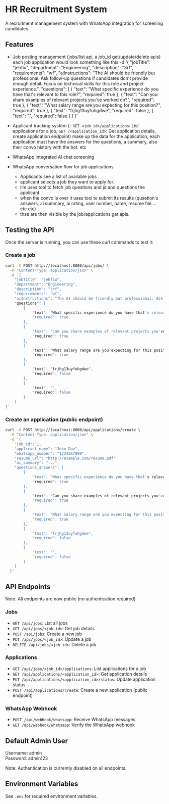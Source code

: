 # HR Recruitment System

A recruitment management system with WhatsApp integration for screening candidates.

## Features

- Job posting management (jobs/list api, a job_id get/update/delete apis)
each job application would look something like this
  -d '{
    "jobTitle": "jehfiu",
    "department": "Engineering",
    "description": "3rf",
    "requirements": "wf",
    "aiInstructions": "The AI should be friendly but professional. Ask follow-up questions if candidates don't provide enough detail. Focus on technical skills for this role and project experience.",
    "questions": [
        {
            "text": "What specific experience do you have that's relevant to this role?",
            "required": true
        },
        {
            "text": "Can you share examples of relevant projects you've worked on?",
            "required": true
        },
        {
            "text": "What salary range are you expecting for this position?",
            "required": true
        },
        {
            "text": "frjhg13uyfuhgdwe",
            "required": false
        },
        {
            "text": "",
            "required": false
        }
    ]
}'

- Applicant tracking system (- `GET <job_id>/applications`: List applications for a job, `GET /<application_id>`: Get application details, create application endpoint)
make up the data for the application, each application must have the answers for the questions, a summary, also their convo history with the bot. etc 
- WhatsApp integrated AI chat screening 
- WhatsApp conversation flow for job applications
  - Applicants see a list of available jobs
  - applicant selects a job they want to apply for.
  - llm uses tool to fetch job questions and jd and questions the applicant.
  - when the convo is over it uses tool to submit its results (qusetion's answers, ai summary, ai rating, user number, name, resume file ... etc etc)
  - thse are then visible by the job/applications get apis.



## Testing the API

Once the server is running, you can use these curl commands to test it:

### Create a job

```bash
curl -X POST http://localhost:8000/api/jobs/ \
  -H "Content-Type: application/json" \
  -d '{
    "jobTitle": "jehfiu",
    "department": "Engineering",
    "description": "3rf",
    "requirements": "wf",
    "aiInstructions": "The AI should be friendly but professional. Ask follow-up questions if candidates don't provide enough detail. Focus on technical skills for this role and project experience.",
    "questions": [
        {
            "text": "What specific experience do you have that's relevant to this role?",
            "required": true
        },
        {
            "text": "Can you share examples of relevant projects you've worked on?",
            "required": true
        },
        {
            "text": "What salary range are you expecting for this position?",
            "required": true
        },
        {
            "text": "frjhg13uyfuhgdwe",
            "required": false
        },
        {
            "text": "",
            "required": false
        }
    ]
}'
```

### Create an application (public endpoint)

```bash
curl -X POST http://localhost:8000/api/applications/create \
  -H "Content-Type: application/json" \
  -d '{
    "job_id": 1, 
    "applicant_name": "John Doe", 
    "whatsapp_number": "1234567890", 
    "resume_url": "http://example.com/resume.pdf"
    "ai_summary": "...",
    "questions_answers": [
        {
            "text": "What specific experience do you have that's relevant to this role?",
            "required": true
        },
        {
            "text": "Can you share examples of relevant projects you've worked on?",
            "required": true
        },
        {
            "text": "What salary range are you expecting for this position?",
            "required": true
        },
        {
            "text": "frjhg13uyfuhgdwe",
            "required": false
        },
        {
            "text": "",
            "required": false
        }
    ]
  }'
```

## API Endpoints

Note: All endpoints are now public (no authentication required)

### Jobs

- `GET /api/jobs`: List all jobs
- `GET /api/jobs/<job_id>`: Get job details
- `POST /api/jobs`: Create a new job
- `PUT /api/jobs/<job_id>`: Update a job
- `DELETE /api/jobs/<job_id>`: Delete a job

### Applications

- `GET /api/jobs/<job_id>/applications`: List applications for a job
- `GET /api/applications/<application_id>`: Get application details
- `PUT /api/applications/<application_id>/status`: Update application status
- `POST /api/applications/create`: Create a new application (public endpoint)


### WhatsApp Webhook

- `POST /api/webhook/whatsapp`: Receive WhatsApp messages
- `GET /api/webhook/whatsapp`: Verify the WhatsApp webhook

## Default Admin User

Username: admin  
Password: admin123

Note: Authentication is currently disabled on all endpoints.

## Environment Variables

See `.env` for required environment variables. 